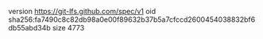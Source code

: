 version https://git-lfs.github.com/spec/v1
oid sha256:fa7490c8c82db98a0e00f89632b37b5a7cfccd2600454038832bf6db55abd34b
size 4773
